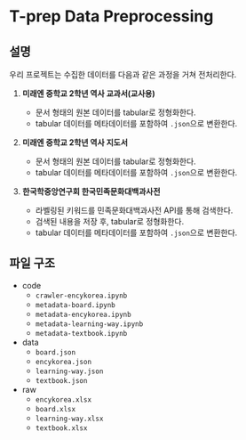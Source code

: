 # T-prep Data Preprocessing

## 설명
우리 프로젝트는 수집한 데이터를 다음과 같은 과정을 거쳐 전처리한다.

1. **미래엔 중학교 2학년 역사 교과서(교사용)**
    - 문서 형태의 원본 데이터를 tabular로 정형화한다.
    - tabular 데이터를 메타데이터를 포함하여 `.json`으로 변환한다.
   
2. **미래엔 중학교 2학년 역사 지도서**
    - 문서 형태의 원본 데이터를 tabular로 정형화한다.
    - tabular 데이터를 메타데이터를 포함하여 `.json`으로 변환한다.

3. **한국학중앙연구회 한국민족문화대백과사전**
    - 라벨링된 키워드를 민족문화대백과사전 API를 통해 검색한다.
    - 검색된 내용을 저장 후, tabular로 정형화한다.
    - tabular 데이터를 메타데이터를 포함하여 `.json`으로 변환한다.

## 파일 구조
- code
   - `crawler-encykorea.ipynb`
   - `metadata-board.ipynb`
   - `metadata-encykorea.ipynb`
   - `metadata-learning-way.ipynb`
   - `metadata-textbook.ipynb`    
- data
   - `board.json`
   - `encykorea.json`
   - `learning-way.json`
   - `textbook.json` 
- raw
   - `encykorea.xlsx`
   - `board.xlsx`
   - `learning-way.xlsx`
   - `textbook.xlsx`
